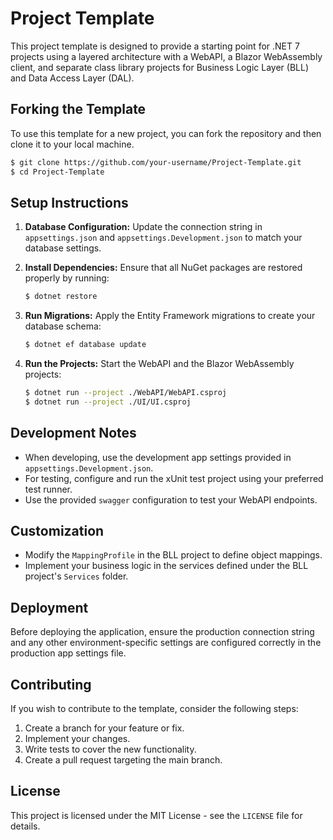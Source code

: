 
# Project Template

This project template is designed to provide a starting point for .NET 7 projects using a layered architecture with a WebAPI, a Blazor WebAssembly client, and separate class library projects for Business Logic Layer (BLL) and Data Access Layer (DAL).

## Forking the Template

To use this template for a new project, you can fork the repository and then clone it to your local machine.

```bash
$ git clone https://github.com/your-username/Project-Template.git
$ cd Project-Template
```

## Setup Instructions

1. **Database Configuration:**
   Update the connection string in `appsettings.json` and `appsettings.Development.json` to match your database settings.

2. **Install Dependencies:**
   Ensure that all NuGet packages are restored properly by running:

   ```bash
   $ dotnet restore
   ```

3. **Run Migrations:**
   Apply the Entity Framework migrations to create your database schema:

   ```bash
   $ dotnet ef database update
   ```

4. **Run the Projects:**
   Start the WebAPI and the Blazor WebAssembly projects:

   ```bash
   $ dotnet run --project ./WebAPI/WebAPI.csproj
   $ dotnet run --project ./UI/UI.csproj
   ```

## Development Notes

- When developing, use the development app settings provided in `appsettings.Development.json`.
- For testing, configure and run the xUnit test project using your preferred test runner.
- Use the provided `swagger` configuration to test your WebAPI endpoints.

## Customization

- Modify the `MappingProfile` in the BLL project to define object mappings.
- Implement your business logic in the services defined under the BLL project's `Services` folder.

## Deployment

Before deploying the application, ensure the production connection string and any other environment-specific settings are configured correctly in the production app settings file.

## Contributing

If you wish to contribute to the template, consider the following steps:

1. Create a branch for your feature or fix.
2. Implement your changes.
3. Write tests to cover the new functionality.
4. Create a pull request targeting the main branch.

## License

This project is licensed under the MIT License - see the `LICENSE` file for details.
